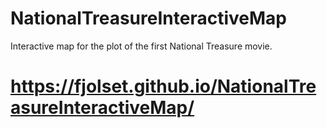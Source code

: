 # NationalTreasureInteractiveMap
Interactive map for the plot of the first National Treasure movie.

# https://fjolset.github.io/NationalTreasureInteractiveMap/
